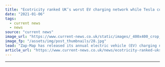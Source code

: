 ```yaml
---
title: "Ecotricity ranked UK’s worst EV charging network while Tesla comes out on top"
date: "2021-01-06"
tags: 
  - current news
  - news
source: "current news"
image_url: "https://www.current-news.co.uk/static/images/_400x400_crop_center-center/Ecotricity-Nissan-charging.jpg"
image_fp: "/assets/img/post_thumbnails/28.jpg"
lead: "​Zap-Map has released its annual electric vehicle (EV) charging network satisfaction ranking, with Tesla holding onto the top spot."
article_url: "https://www.current-news.co.uk/news/ecotricity-ranked-uks-worst-ev-charging-network-as-tesla-comes-out-on-top?utm_source=rss-feeds&utm_medium=rss&utm_campaign=rss"
---
```


---
